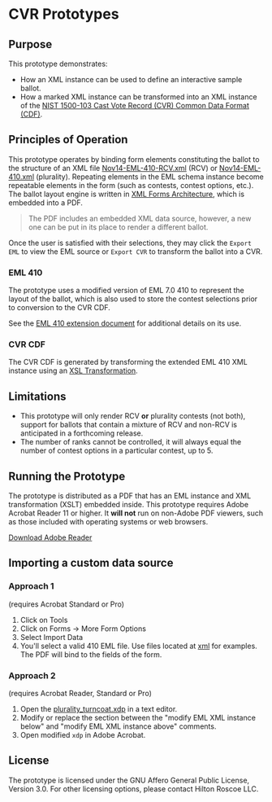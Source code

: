 # CVR Prototypes

## Purpose

This prototype demonstrates:

- How an XML instance can be used to define an interactive sample ballot.
- How a marked XML instance can be transformed into an XML instance of the [NIST 1500-103 Cast Vote Record (CVR) Common Data Format (CDF)](https://github.com/usnistgov/castvoterecords).

## Principles of Operation

This prototype operates by binding form elements constituting the ballot to the structure of an XML file [Nov14-EML-410-RCV.xml](../xml/Nov14-EML-410-RCV.xml) (RCV) or [Nov14-EML-410.xml](../xml/Nov14-EML-410.xml) (plurality). Repeating elements in the EML schema instance become repeatable elements in the form (such as contests, contest options, etc.). The ballot layout engine is written in [XML Forms Architecture](https://en.wikipedia.org/wiki/XFA), which is embedded into a PDF.

> The PDF includes an embedded XML data source, however, a new one can be put in its place to render a different ballot.

Once the user is satisfied with their selections, they may click the `Export EML` to view the EML source or `Export CVR` to transform the ballot into a CVR.

### EML 410

The prototype uses a modified version of EML 7.0 410 to represent the layout of the ballot, which is also used to store the contest selections prior to conversion to the CVR CDF.

See the [EML 410 extension document](./EML-410_extensions.md) for additional details on its use.

### CVR CDF

The CVR CDF is generated by transforming the extended EML 410 XML instance using an [XSL Transformation](../xml/eml2cvr.xsl).

## Limitations

- This prototype will only render RCV **or** plurality contests (not both), support for ballots that contain a mixture of RCV and non-RCV is anticipated in a forthcoming release.
- The number of ranks cannot be controlled, it will always equal the number of contest options in a particular contest, up to 5.

## Running the Prototype

The prototype is distributed as a PDF that has an EML instance and XML transformation (XSLT) embedded inside. This prototype requires Adobe Acrobat Reader 11 or higher. It **will not** run on non-Adobe PDF viewers, such as those included with operating systems or web browsers.

[Download Adobe Reader](http://www.adobe.com/go/reader_download)

## Importing a custom data source

### Approach 1

(requires Acrobat Standard or Pro)

1. Click on Tools
2. Click on Forms -> More Form Options
3. Select Import Data
4. You'll select a valid 410 EML file. Use files located at [xml](../xml) for examples. The PDF will bind to the fields of the form.

### Approach 2

(requires Acrobat Reader, Standard or Pro)

1. Open the [plurality_turncoat.xdp](./plurality_turncoat.xdp) in a text editor.
2. Modify or replace the section between the "modify EML XML instance below" and "modify EML XML instance above" comments.
3. Open modified `xdp` in Adobe Acrobat.

## License

The prototype is licensed under the GNU Affero General Public License, Version 3.0. For other licensing options, please contact Hilton Roscoe LLC.
